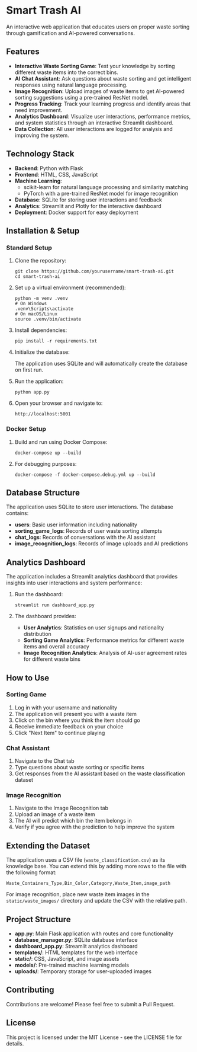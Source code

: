 # Smart Trash AI

An interactive web application that educates users on proper waste sorting through gamification and AI-powered conversations.

## Features

- **Interactive Waste Sorting Game**: Test your knowledge by sorting different waste items into the correct bins.
- **AI Chat Assistant**: Ask questions about waste sorting and get intelligent responses using natural language processing.
- **Image Recognition**: Upload images of waste items to get AI-powered sorting suggestions using a pre-trained ResNet model.
- **Progress Tracking**: Track your learning progress and identify areas that need improvement.
- **Analytics Dashboard**: Visualize user interactions, performance metrics, and system statistics through an interactive Streamlit dashboard.
- **Data Collection**: All user interactions are logged for analysis and improving the system.

## Technology Stack

- **Backend**: Python with Flask
- **Frontend**: HTML, CSS, JavaScript
- **Machine Learning**: 
  - scikit-learn for natural language processing and similarity matching
  - PyTorch with a pre-trained ResNet model for image recognition
- **Database**: SQLite for storing user interactions and feedback
- **Analytics**: Streamlit and Plotly for the interactive dashboard
- **Deployment**: Docker support for easy deployment

## Installation & Setup

### Standard Setup

1. Clone the repository:

   ```
   git clone https://github.com/yourusername/smart-trash-ai.git
   cd smart-trash-ai
   ```

2. Set up a virtual environment (recommended):

   ```
   python -m venv .venv
   # On Windows
   .venv\Scripts\activate
   # On macOS/Linux
   source .venv/bin/activate
   ```

3. Install dependencies:

   ```
   pip install -r requirements.txt
   ```

4. Initialize the database:
   
   The application uses SQLite and will automatically create the database on first run.

5. Run the application:

   ```
   python app.py
   ```

6. Open your browser and navigate to:
   ```
   http://localhost:5001
   ```

### Docker Setup

1. Build and run using Docker Compose:

   ```
   docker-compose up --build
   ```

2. For debugging purposes:

   ```
   docker-compose -f docker-compose.debug.yml up --build
   ```

## Database Structure

The application uses SQLite to store user interactions. The database contains:

- **users**: Basic user information including nationality
- **sorting_game_logs**: Records of user waste sorting attempts
- **chat_logs**: Records of conversations with the AI assistant
- **image_recognition_logs**: Records of image uploads and AI predictions

## Analytics Dashboard

The application includes a Streamlit analytics dashboard that provides insights into user interactions and system performance:

1. Run the dashboard:

   ```
   streamlit run dashboard_app.py
   ```

2. The dashboard provides:
   - **User Analytics**: Statistics on user signups and nationality distribution
   - **Sorting Game Analytics**: Performance metrics for different waste items and overall accuracy
   - **Image Recognition Analytics**: Analysis of AI-user agreement rates for different waste bins

## How to Use

### Sorting Game

1. Log in with your username and nationality
2. The application will present you with a waste item
3. Click on the bin where you think the item should go
4. Receive immediate feedback on your choice
5. Click "Next Item" to continue playing

### Chat Assistant

1. Navigate to the Chat tab
2. Type questions about waste sorting or specific items
3. Get responses from the AI assistant based on the waste classification dataset

### Image Recognition

1. Navigate to the Image Recognition tab
2. Upload an image of a waste item
3. The AI will predict which bin the item belongs in
4. Verify if you agree with the prediction to help improve the system

## Extending the Dataset

The application uses a CSV file (`waste_classification.csv`) as its knowledge base. You can extend this by adding more rows to the file with the following format:

```
Waste_Containers_Type,Bin_Color,Category,Waste_Item,image_path
```

For image recognition, place new waste item images in the `static/waste_images/` directory and update the CSV with the relative path.

## Project Structure

- **app.py**: Main Flask application with routes and core functionality
- **database_manager.py**: SQLite database interface
- **dashboard_app.py**: Streamlit analytics dashboard
- **templates/**: HTML templates for the web interface
- **static/**: CSS, JavaScript, and image assets
- **models/**: Pre-trained machine learning models
- **uploads/**: Temporary storage for user-uploaded images

## Contributing

Contributions are welcome! Please feel free to submit a Pull Request.

## License

This project is licensed under the MIT License - see the LICENSE file for details.
